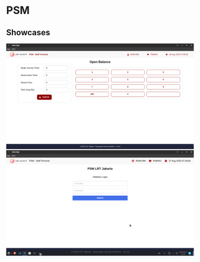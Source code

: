 # PSM

## Showcases
![image info](./showcases/Screenshot_2025-08-28_07-12-31.png)
![image info](./showcases/Screenshot_2025-08-27_07-29-17.png)